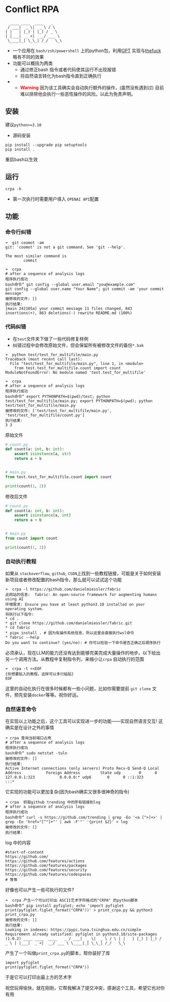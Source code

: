 # Conflict RPA

```shell
  ____ ____  ____   _
 / ___|  _ \|  _ \ / \
| |   | |_) | |_) / _ \
| |___|  _ <|  __/ ___ \
 \____|_| \_\_| /_/   \_\
```

* 一个应用在 `bash/zsh/powershell` 上的python包，利用[GPT](https://github.com/openai/openai-python)
  实现与[thefuck](https://github.com/nvbn/thefuck)略有不同的效果
* 功能可以概括为两类
    * 通过修正bash 指令或者代码使其运行不出现报错
    * 将自然语言转化为bash指令直到正确执行
*
    * <span style="color:red; font-weight:bold;">Warning</span> 因为该工具确实会自动执行额外的操作，(虽然没有遇到过)
      目前难以排除他会执行一些恶性操作的风险。以此为免责声明。

## 安装

建议`python>=3.10`

* 源码安装
```shell
pip install --upgrade pip setuptools 
pip install .
```

重启bash以生效

## 运行

```shell
crpa -h
```

* 第一次执行时需要用户填入 `OPENAI API`配置

## 功能

### 命令行纠错

```shell
➜  git coomot -am
git: 'coomot' is not a git command. See 'git --help'.

The most similar command is
        commit

➜  crpa
# after a sequence of analysis logs
程序执行成功
bash命令“ git config --global user.email "you@example.com"
git config --global user.name "Your Name"; git commit -am 'your commit message'
被修改的文件: []
执行结果:
[main 242105a] your commit message 11 files changed, 843 insertions(+), 863 deletions(-) rewrite README.md (100%)
```

### 代码纠错

* 在`test`文件夹下做了一些代码修复样例
* 纠错过程中会修改原始文件，但会保留所有被修改文件的备份`*.bak`

``` shell
➜  python test/test_for_multifile/main.py
Traceback (most recent call last):
  File "test/test_for_multifile/main.py", line 1, in <module>
    from test.test_for_multifile.count import count
ModuleNotFoundError: No module named 'test.test_for_multifile'

➜  crpa
# after a sequence of analysis logs
程序执行成功
bash命令“ export PYTHONPATH=$(pwd)/test; python test/test_for_multifile/main.py; export PYTHONPATH=$(pwd); python test/test_for_multifile/main.py
被修改的文件: ['test/test_for_multifile/main.py', 'test/test_for_multifile/count.py']
执行结果:
3 3

```

原始文件

```python
# count.py
def count(a: int, b: int):
    assert isinstance(a, str)
    return a + b


# main.py
from test.test_for_multifile.count import count

print(count(1, 2))
```

修改后文件

```python
# count.py
def count(a: int, b: int):
    assert isinstance(a, int)
    return a + b


# main.py
from count import count

print(count(1, 2))
```

### 自动执行教程

如果从 `stackoverflow`, `github`, `CSDN`上找到一些教程链接，可能是关于如何安装新项目或者修改配置的bash指令，那么就可以试试这个功能

```shell
➜  crpa -l https://github.com/danielmiessler/fabric
此网站的信息:  fabric: An open-source framework for augmenting humans using AI
环境需求: Ensure you have at least python3.10 installed on your operating system.
将执行以下指令:
* cd . 
* git clone https://github.com/danielmiessler/fabric.git
* cd fabric
* pipx install . # 因为有操作系统信息，所以这里会直接执行wsl命令
* fabric --help
Do you want to continue? (yes/no): # 你可以检验一下命令是否正确之后顺序执行
```

必须承认，现在LLM的能力还没有达到能够完美完成大量操作的地步。以下给出另一个调用方法。从教程中复制指令列，来缩小让`crpa`
自动执行的范围

```shell
➜  crpa -t <<EOF
{你想要贴入的教程，这样可以多行粘贴}
EOF
```

这里的自动化执行在很多时候都有一些小问题，比如你需要提前 `git clone` 文件，预先安装`docker`等等。祝你好运。

### 自然语言命令

在实现以上功能之后，这个工具可以实现进一步的功能——实现自然语言交互! 这确实是在设计之外的事情

```shell
➜ crpa 查询当前端口占用
# after a sequence of analysis logs
程序执行成功
bash命令“ sudo netstat -tuln
被修改的文件: []
执行结果:
Active Internet connections (only servers) Proto Recv-Q Send-Q Local Address           Foreign Address         State udp        0      0 127.0.0.1:323           0.0.0.0:* udp6       0      0 ::1:323                 :::*
```

它实现的功能可以更加复杂(因为bash确实又很多很神奇的指令)

```shell
➜ crpa  抓取github trending 中的所有链接到log
# after a sequence of analysis logs
程序执行成功
bash命令“ curl -s https://github.com/trending | grep -Eo '<a [^>]+>' | grep -Eo 'href="[^"]+"' | awk -F'"' '{print $2}' > log
被修改的文件: []
执行结果:
```

log 中的内容

```shell
#start-of-content
https://github.com/
https://github.com/features/actions
https://github.com/features/packages
https://github.com/features/security
https://github.com/features/codespaces
# 等等
```

好像也可以产生一些可执行的文件?

```shell
➜  crpa 产生一个可以打印出 ASCII艺术字符格式的"CRPA" 的python脚本
bash命令“ pip install pyfiglet; echo 'import pyfiglet
print(pyfiglet.figlet_format("CRPA"))' > print_crpa.py && python3 print_crpa.py
被修改的文件: []
执行结果:
Looking in indexes: https://pypi.tuna.tsinghua.edu.cn/simple Requirement already satisfied: pyfiglet in python3.10/site-packages (1.0.2) ____ ____  ____   _ / ___|  _ \|  _ \ / \ | |   | |_) | |_) / _ \ | |___|  _ <|  __/ ___ \ \____|_| \_\_| /_/   \_\
```

产生了一个叫做`print_crpa.py`的脚本，帮你装好了库

```shell
import pyfiglet
print(pyfiglet.figlet_format("CRPA"))
```

于是它可以打印出最上方的艺术字

祝您玩得愉快，就在刚刚，它帮我解决了提交冲突，感谢这个工具，希望它也对你有用